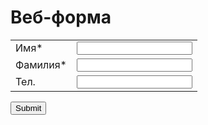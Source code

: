 # Веб-форма
<meta http-equiv="Content-Type" content="text/html;charset=UTF-8">

<form name="Обращение с сайта" action="http://65ctmp130.it-trade.org/modules/Webforms/capture.php" method="post" accept-charset="utf-8" enctype="multipart/form-data"><input type="hidden" name="__vtrftk" value="sid:826a157619714061660d38c290cfc5ee3de06ba2,1603902312">
	<input type="hidden" name="publicid" value="83f2f387fb66c6f5e2661cd1d98be690">
	<input type="hidden" name="name" value="Обращение с сайта">
        <input type="hidden" name="VTIGER_RECAPTCHA_PUBLIC_KEY" value="RECAPTCHA PUBLIC KEY FOR THIS DOMAIN">
    	<table>
                            								                                																<tbody><tr>

<td><label>Имя*</label></td><td>
                                                                                                                            										                                        	<input type="text" name="firstname" value="" required="">                                        </td></tr>
                                								                                																<tr>

<td><label>Фамилия*</label></td><td>
                                                                                                                            										                                        	<input type="text" name="lastname" value="" required="">                                        </td></tr>
                                								                                																<tr>

<td><label>Тел.</label></td><td>
                                                                                                                            										                                        	<input type="number" name="label:Тел." value="">                                        </td></tr>
                                	</tbody></table>
    <input type="submit" value="Submit">
</form>
               
